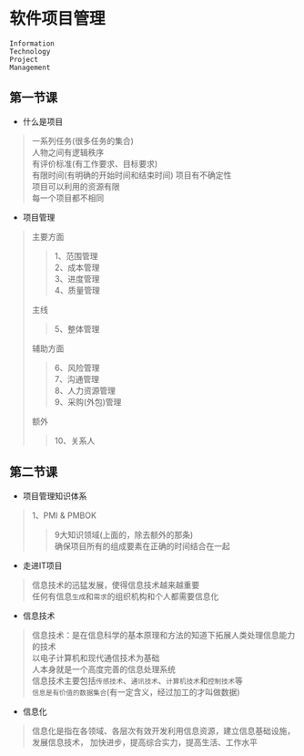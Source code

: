 # 软件项目管理

`Information`  
`Technology`  
`Project`  
`Management`

## 第一节课

* 什么是项目

> 一系列任务(很多任务的集合)  
> 人物之间有逻辑秩序  
> 有评价标准(有工作要求、目标要求)  
> 有限时间(有明确的开始时间和结束时间)
> 项目有不确定性  
> 项目可以利用的资源有限  
> 每一个项目都不相同

* 项目管理

>主要方面
>> 1、范围管理  
>> 2、成本管理  
>> 3、进度管理  
>> 4、质量管理
>
> 主线
>> 5、整体管理
>
> 辅助方面  
>> 6、风险管理  
>> 7、沟通管理  
>> 8、人力资源管理  
>> 9、采购(外包)管理  
>
> 额外
>> 10、关系人  

## 第二节课

* 项目管理知识体系
> 1、PMI & PMBOK  
>> 9大知识领域(上面的，除去额外的那条)  
>> 确保项目所有的组成要素在正确的时间结合在一起  

* 走进IT项目
> 信息技术的迅猛发展，使得信息技术越来越重要  
> 任何有信息`生成`和`需求`的组织机构和个人都需要信息化  

* 信息技术
> 信息技术：是在信息科学的基本原理和方法的知道下拓展人类处理信息能力的技术  
> 以电子计算机和现代通信技术为基础  
> 人本身就是一个高度完善的信息处理系统  
> 信息技术主要包括`传感技术`、`通讯技术`、`计算机技术`和`控制技术`等  
> `信息是有价值的数据集合`(有一定含义，经过加工的才叫做数据) 

* 信息化
> 信息化是指在各领域、各层次有效开发利用信息资源，建立信息基础设施，发展信息技术，
> 加快进步，提高综合实力，提高生活、工作水平